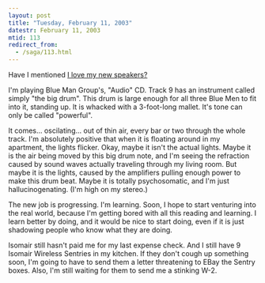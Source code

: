 ```yaml
---
layout: post
title: "Tuesday, February 11, 2003"
datestr: February 11, 2003
mtid: 113
redirect_from:
  - /saga/113.html
---
```


Have I mentioned <a href="/imho/dunlavy.html">I love my new speakers?</a>

I'm playing Blue Man Group's, &quot;Audio&quot; CD. Track 9 has an instrument
called simply &quot;the big drum&quot;. This drum is large enough for all three
Blue Men to fit into it, standing up. It is whacked with a 3-foot-long mallet.
It's tone can only be called &quot;powerful&quot;.

It comes... oscilating... out of thin air, every bar or two through the whole
track. I'm absolutely positive that when it is floating around in my apartment,
the lights flicker. Okay, maybe it isn't the actual lights. Maybe it is the
air being moved by this big drum note, and I'm seeing the refraction caused
by sound waves actually traveling through my living room. But maybe it is the
lights, caused by the amplifiers pulling enough power to make this drum beat.
Maybe it is totally psychosomatic, and I'm just hallucinogenating. (I'm high
on my stereo.)

The new job is progressing. I'm learning. Soon, I hope to start venturing into
the real world, because I'm getting bored with all this reading and learning.
I learn better by doing, and it would be nice to start doing, even if it is
just shadowing people who know what they are doing.

Isomair still hasn't paid me for my last expense check. And I still have 9
Isomair Wireless Sentries in my kitchen. If they don't cough up something soon,
I'm going to have to send them a letter threatening to EBay the Sentry boxes.
Also, I'm still waiting for them to send me a stinking W-2.

